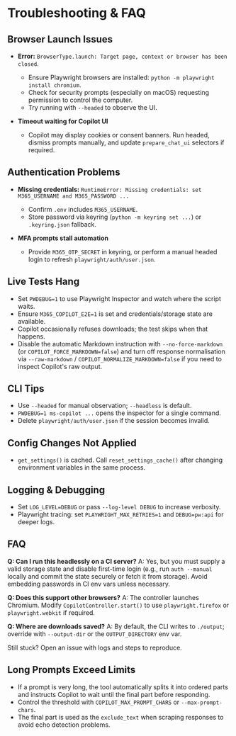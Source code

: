 # Troubleshooting & FAQ

## Browser Launch Issues

- **Error:** `BrowserType.launch: Target page, context or browser has been closed`.
  - Ensure Playwright browsers are installed: `python -m playwright install chromium`.
  - Check for security prompts (especially on macOS) requesting permission to control the computer.
  - Try running with `--headed` to observe the UI.

- **Timeout waiting for Copilot UI**
  - Copilot may display cookies or consent banners. Run headed, dismiss prompts manually, and update `prepare_chat_ui` selectors if required.

## Authentication Problems

- **Missing credentials:** `RuntimeError: Missing credentials: set M365_USERNAME and M365_PASSWORD ...`
  - Confirm `.env` includes `M365_USERNAME`.
  - Store password via keyring (`python -m keyring set ...`) or `.keyring.json` fallback.

- **MFA prompts stall automation**
  - Provide `M365_OTP_SECRET` in keyring, or perform a manual headed login to refresh `playwright/auth/user.json`.

## Live Tests Hang

- Set `PWDEBUG=1` to use Playwright Inspector and watch where the script waits.
- Ensure `M365_COPILOT_E2E=1` is set and credentials/storage state are available.
- Copilot occasionally refuses downloads; the test skips when that happens.
- Disable the automatic Markdown instruction with `--no-force-markdown` (or `COPILOT_FORCE_MARKDOWN=false`) and turn off response normalisation via `--raw-markdown` / `COPILOT_NORMALIZE_MARKDOWN=false` if you need to inspect Copilot's raw output.

## CLI Tips

- Use `--headed` for manual observation; `--headless` is default.
- `PWDEBUG=1 ms-copilot ...` opens the inspector for a single command.
- Delete `playwright/auth/user.json` if the session becomes invalid.

## Config Changes Not Applied

- `get_settings()` is cached. Call `reset_settings_cache()` after changing environment variables in the same process.

## Logging & Debugging

- Set `LOG_LEVEL=DEBUG` or pass `--log-level DEBUG` to increase verbosity.
- Playwright tracing: set `PLAYWRIGHT_MAX_RETRIES=1` and `DEBUG=pw:api` for deeper logs.

## FAQ

**Q: Can I run this headlessly on a CI server?**
A: Yes, but you must supply a valid storage state and disable first-time login (e.g., run `auth --manual` locally and commit the state securely or fetch it from storage). Avoid embedding passwords in CI env vars unless necessary.

**Q: Does this support other browsers?**
A: The controller launches Chromium. Modify `CopilotController.start()` to use `playwright.firefox` or `playwright.webkit` if required.

**Q: Where are downloads saved?**
A: By default, the CLI writes to `./output`; override with `--output-dir` or the `OUTPUT_DIRECTORY` env var.

Still stuck? Open an issue with logs and steps to reproduce.

## Long Prompts Exceed Limits

- If a prompt is very long, the tool automatically splits it into ordered parts and instructs Copilot to wait until the final part before responding.
- Control the threshold with `COPILOT_MAX_PROMPT_CHARS` or `--max-prompt-chars`.
- The final part is used as the `exclude_text` when scraping responses to avoid echo detection problems.
